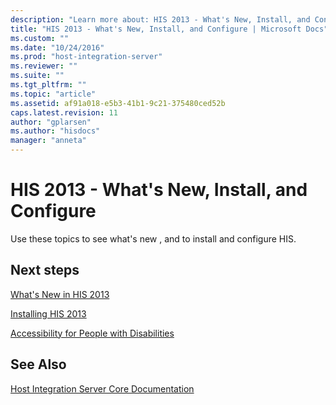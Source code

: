```yaml
---
description: "Learn more about: HIS 2013 - What's New, Install, and Configure"
title: "HIS 2013 - What's New, Install, and Configure | Microsoft Docs"
ms.custom: ""
ms.date: "10/24/2016"
ms.prod: "host-integration-server"
ms.reviewer: ""
ms.suite: ""
ms.tgt_pltfrm: ""
ms.topic: "article"
ms.assetid: af91a018-e5b3-41b1-9c21-375480ced52b
caps.latest.revision: 11
author: "gplarsen"
ms.author: "hisdocs"
manager: "anneta"
---
```

# HIS 2013 - What's New, Install, and Configure
Use these topics to see what's new , and to install and configure HIS.  
  
## Next steps
 [What's New in HIS 2013](../install-and-config-guides/what-s-new-in-his-2013.md)  
  
 [Installing HIS 2013](../install-and-config-guides/installing-his-2013.md)  
  
 [Accessibility for People with Disabilities](../install-and-config-guides/accessibility-for-people-with-disabilities1.md)  
  
## See Also  
 [Host Integration Server Core Documentation](../core/host-integration-server-core-documentation.md)   
